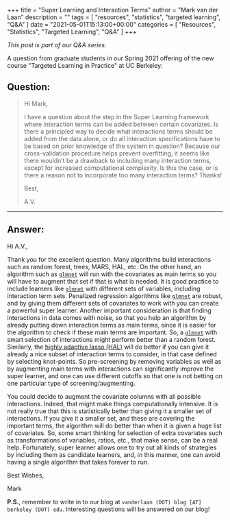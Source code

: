 +++
title = "Super Learning and Interaction Terms"
author = "Mark van der Laan"
description = ""
tags = [
    "resources",
    "statistics",
    "targeted learning",
    "Q&A"
]
date = "2021-05-01T15:13:00+00:00"
categories = [
    "Resources",
    "Statistics",
    "Targeted Learning",
    "Q&A"
]
+++

_This post is part of our Q&A series._

A question from graduate students in our Spring 2021 offering of the new course
"Targeted Learning in Practice" at UC Berkeley:

## Question:

> Hi Mark,
>
> I have a question about the step in the Super Learning framework where
> interaction terms can be added between certain covariates. Is there
> a principled way to decide what interactions terms should be added from the
> data alone, or do all interaction specifications have to be based on prior
> knowledge of the system in question? Because our cross-validation procedure
> helps prevent overfitting, it seems like there wouldn’t be a drawback to
> including many interaction terms, except for increased computational
> complexity. Is this the case, or is there a reason not to incorporate too many
> interaction terms? Thanks!
>
> Best,
>
> A.V.

---

## Answer:

Hi A.V.,

Thank you for the excellent question. Many algorithms build interactions such as
random forest, trees, MARS, HAL, etc. On the other hand, an algorithm such as
[`glmnet`](https://glmnet.stanford.edu/articles/glmnet.html) will run with the
covariates as main terms so you will have to augment that set if that is what is
needed. It is good practice to include learners like
[`glmnet`](https://glmnet.stanford.edu/articles/glmnet.html) with different sets
of variables, including interaction term sets. Penalized regression algorithms
like [`glmnet`](https://glmnet.stanford.edu/articles/glmnet.html) are robust,
and by giving them different sets of covariates to work with you can create
a powerful super learner. Another important consideration is that finding
interactions in data comes with noise, so that you help an algorithm by already
putting down interaction terms as main terms, since it is easier for the
algorithm to check if these main terms are important. So,
a [`glmnet`](https://glmnet.stanford.edu/articles/glmnet.html) with smart
selection of interactions might perform better than a random forest. Similarly,
the [highly adaptive lasso (HAL)](https://github.com/tlverse/hal9001) will do
better if you can give it already a nice subset of interaction terms to
consider, in that case defined by selecting knot-points. So pre-screening by
removing variables as well as by augmenting main terms with interactions can
significantly improve the super learner, and one can use different cutoffs so
that one is not betting on one particular type of screening/augmenting.

You could decide to augment the covariate columns with all possible
interactions. Indeed, that might make things computationally intensive. It is
not really true that this is statistically better than giving it a smaller set
of interactions. If you give it a smaller set, and these are covering the
important terms, the algorithm will do better than when it is given a huge list
of covariates. So, some smart thinking for selection of extra covariates such as
transformations of variables, ratios, etc., that make sense, can be a real help.
Fortunately, super learner allows one to try out all kinds of strategies by
including them as candidate learners, and, in this manner, one can avoid having
a single algorithm that takes forever to run.

Best Wishes,

Mark

__P.S.__, remember to write in to our blog at `vanderlaan (DOT) blog [AT]
berkeley (DOT) edu`. Interesting questions will be answered on our blog!